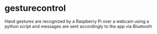 # gesturecontrol
   Hand gestures are recognized by a Raspberry Pi over a webcam using a python script and messages are sent accordingly to the app via Bluetooth
